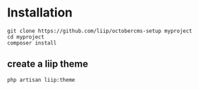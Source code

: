 # Installation

```
git clone https://github.com/liip/octobercms-setup myproject
cd myproject
composer install
```
## create a liip theme
```
php artisan liip:theme
```
